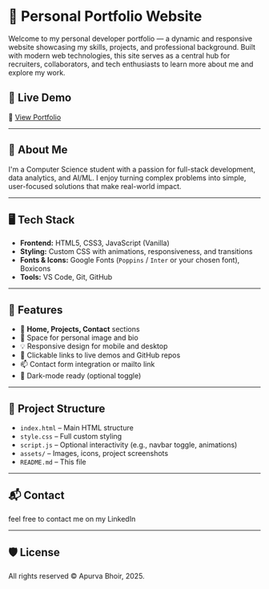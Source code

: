 # 💼 Personal Portfolio Website

Welcome to my personal developer portfolio — a dynamic and responsive website showcasing my skills, projects, and professional background. Built with modern web technologies, this site serves as a central hub for recruiters, collaborators, and tech enthusiasts to learn more about me and explore my work.

## 🚀 Live Demo
🔗 [View Portfolio](https://apurva-bhoir.github.io/Portfolio/)

---

## 📌 About Me

I'm a Computer Science student with a passion for full-stack development, data analytics, and AI/ML. I enjoy turning complex problems into simple, user-focused solutions that make real-world impact.

---

## 🖥️ Tech Stack

- **Frontend:** HTML5, CSS3, JavaScript (Vanilla)  
- **Styling:** Custom CSS with animations, responsiveness, and transitions  
- **Fonts & Icons:** Google Fonts (`Poppins` / `Inter` or your chosen font), Boxicons  
- **Tools:** VS Code, Git, GitHub  

---

## 🧩 Features

- 🎯 **Home, Projects, Contact** sections  
- 👤 Space for personal image and bio  
- 💡 Responsive design for mobile and desktop  
- 🔗 Clickable links to live demos and GitHub repos  
- 📫 Contact form integration or mailto link  
- 🌙 Dark-mode ready (optional toggle)  

---

## 📂 Project Structure

- `index.html` – Main HTML structure  
- `style.css` – Full custom styling  
- `script.js` – Optional interactivity (e.g., navbar toggle, animations)  
- `assets/` – Images, icons, project screenshots  
- `README.md` – This file  

---

## 📬 Contact
feel free to contact me on my LinkedIn

---

## 🛡️ License

All rights reserved © Apurva Bhoir, 2025.
